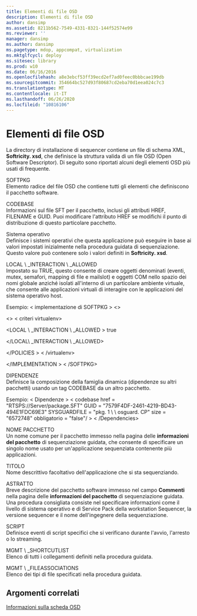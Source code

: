 ```yaml
---
title: Elementi di file OSD
description: Elementi di file OSD
author: dansimp
ms.assetid: 8211b562-7549-4331-8321-144f52574e99
ms.reviewer: ''
manager: dansimp
ms.author: dansimp
ms.pagetype: mdop, appcompat, virtualization
ms.mktglfcycl: deploy
ms.sitesec: library
ms.prod: w10
ms.date: 06/16/2016
ms.openlocfilehash: a8e3ebcf53ff39ecd2ef7ad0feec0bbbcae199db
ms.sourcegitcommit: 354664bc527d93f80687cd2eba70d1eea024c7c3
ms.translationtype: MT
ms.contentlocale: it-IT
ms.lasthandoff: 06/26/2020
ms.locfileid: "10816106"
---
```

# Elementi di file OSD


La directory di installazione di sequencer contiene un file di schema XML, **Softricity. xsd**, che definisce la struttura valida di un file OSD (Open Software Descriptor). Di seguito sono riportati alcuni degli elementi OSD più usati di frequente.

<a href="" id="softpkg"></a>SOFTPKG  
Elemento radice del file OSD che contiene tutti gli elementi che definiscono il pacchetto software.

<a href="" id="codebase"></a>CODEBASE  
Informazioni sul file SFT per il pacchetto, inclusi gli attributi HREF, FILENAME e GUID. Puoi modificare l'attributo HREF se modifichi il punto di distribuzione di questo particolare pacchetto.

<a href="" id="os"></a>Sistema operativo  
Definisce i sistemi operativi che questa applicazione può eseguire in base ai valori impostati inizialmente nella procedura guidata di sequenziazione. Questo valore può contenere solo i valori definiti in **Softricity. xsd**.

<a href="" id="local-interaction-allowed"></a>LOCAL \ _INTERACTION \ _ALLOWED  
Impostato su TRUE, questo consente di creare oggetti denominati (eventi, mutex, semafori, mapping di file e mailslot) e oggetti COM nello spazio dei nomi globale anziché isolati all'interno di un particolare ambiente virtuale, che consente alle applicazioni virtuali di interagire con le applicazioni del sistema operativo host.

Esempio: &lt; implementazione di SOFTPKG &gt; &lt;&gt;

&lt;&gt; &lt; criteri virtualenv&gt;

&lt;LOCAL \ _INTERACTION \ _ALLOWED &gt; true

&lt;/LOCAL\ _INTERACTION \ _ALLOWED&gt;

&lt;/POLICIES &gt; &lt; /virtualenv&gt;

&lt;/IMPLEMENTATION &gt; &lt; /SOFTPKG&gt;

<a href="" id="dependencies"></a>DIPENDENZE  
Definisce la composizione della famiglia dinamica (dipendenze su altri pacchetti) usando un tag CODEBASE da un altro pacchetto.

Esempio: &lt; Dipendenze &gt; &lt; codebase href = "RTSPS://Server/package.SFT" GUID = "7579F4DF-2461-4219-BD43-494E1FDC69E3" SYSGUARDFILE = "pkg. 1 \ \ osguard. CP" size = "6572748" obbligatorio = "false"/ &gt; &lt; /Dependencies&gt;

<a href="" id="package-name"></a>NOME PACCHETTO  
Un nome comune per il pacchetto immesso nella pagina delle **informazioni del pacchetto** di sequenziazione guidata, che consente di specificare un singolo nome usato per un'applicazione sequenziata contenente più applicazioni.

<a href="" id="title"></a>TITOLO  
Nome descrittivo facoltativo dell'applicazione che si sta sequenziando.

<a href="" id="abstract"></a>ASTRATTO  
Breve descrizione del pacchetto software immesso nel campo **Commenti** nella pagina delle **informazioni del pacchetto** di sequenziazione guidata. Una procedura consigliata consiste nel specificare informazioni come il livello di sistema operativo e di Service Pack della workstation Sequencer, la versione sequencer e il nome dell'ingegnere della sequenziazione.

<a href="" id="script"></a>SCRIPT  
Definisce eventi di script specifici che si verificano durante l'avvio, l'arresto o lo streaming.

<a href="" id="mgmt-shortcutlist"></a>MGMT \ _SHORTCUTLIST  
Elenco di tutti i collegamenti definiti nella procedura guidata.

<a href="" id="mgmt-fileassociations"></a>MGMT \ _FILEASSOCIATIONS  
Elenco dei tipi di file specificati nella procedura guidata.

## Argomenti correlati


[Informazioni sulla scheda OSD](about-the-osd-tab.md)

 

 





